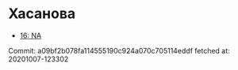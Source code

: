 # Хасанова
- [16: NA](16.md)

Commit: a09bf2b078fa114555190c924a070c705114eddf
 fetched at: 20201007-123302
